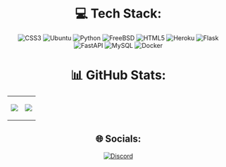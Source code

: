 <div align="center">

  
# 💻 Tech Stack:

![CSS3](https://img.shields.io/badge/css3-%231572B6.svg?style=for-the-badge&logo=css3&logoColor=white) ![Ubuntu](https://img.shields.io/badge/Ubuntu-E95420?style=for-the-badge&logo=Ubuntu&logoColor=white) ![Python](https://img.shields.io/badge/python-3670A0?style=for-the-badge&logo=python&logoColor=ffdd54) ![FreeBSD](https://img.shields.io/badge/FREEBSD-grey?style=for-the-badge&logo=FREEBSD&logoColor=white) ![HTML5](https://img.shields.io/badge/html5-%23E34F26.svg?style=for-the-badge&logo=html5&logoColor=white) ![Heroku](https://img.shields.io/badge/heroku-%23430098.svg?style=for-the-badge&logo=heroku&logoColor=white) ![Flask](https://img.shields.io/badge/flask-%23000.svg?style=for-the-badge&logo=flask&logoColor=white) ![FastAPI](https://img.shields.io/badge/FastAPI-005571?style=for-the-badge&logo=fastapi) ![MySQL](https://img.shields.io/badge/mysql-4479A1.svg?style=for-the-badge&logo=mysql&logoColor=white) ![Docker](https://img.shields.io/badge/docker-%230db7ed.svg?style=for-the-badge&logo=docker&logoColor=white)


# 📊 GitHub Stats:
<div class="teste">
<table>

 <td>
   
![](https://github-readme-streak-stats.herokuapp.com/?user=LUCVICTOR&theme=dark&hide_border=false)<br/>

</td>
 <td>
   
![](https://github-readme-stats.vercel.app/api/top-langs/?username=LUCVICTOR&theme=dark&hide_border=false&include_all_commits=true&count_private=true&layout=compact) 
  
</td>

</table>
</div>


## 🌐 Socials:

[![Discord](https://img.shields.io/badge/Discord-%237289DA.svg?logo=discord&logoColor=white)](https://discord.gg/lucasniilista)
</div>

